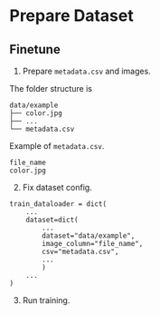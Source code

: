 # Prepare Dataset

## Finetune 

1. Prepare `metadata.csv` and images.

The folder structure is

```
data/example
├── color.jpg
├── ...
└── metadata.csv
```

Example of `metadata.csv`.

```
file_name
color.jpg
```

2. Fix dataset config.

```
train_dataloader = dict(
    ...
    dataset=dict(
        ...
        dataset="data/example",
        image_column="file_name",
        csv="metadata.csv",
        ...
        )
    ...
)
```

3. Run training.
